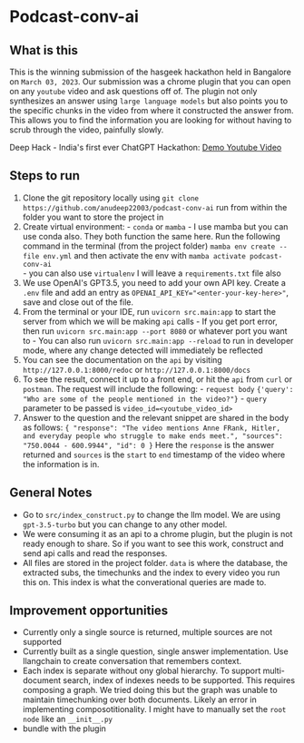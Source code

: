 # Podcast-conv-ai

## What is this
This is the winning submission of the hasgeek hackathon held in Bangalore on `March 03, 2023`. Our submission was a chrome plugin that you can open on any `youtube` video and ask questions off of. The plugin not only synthesizes an answer using `large language models` but also points you to the specific chunks in the video from where it constructed the answer from. This allows you to find the information you are looking for without having to scrub through the video, painfully slowly. 

Deep Hack - India's first ever ChatGPT Hackathon: [Demo Youtube Video]("https://youtu.be/r0AXineCHOA")

## Steps to run
1. Clone the git repository locally using `git clone https://github.com/anudeep22003/podcast-conv-ai` run from within the folder you want to store the project in
2. Create virtual environment:
		- `conda` or `mamba` - I use mamba but you can use conda also. They both function the same here. Run the following command in the terminal (from the project folder) `mamba env create --file env.yml` and then activate the env with `mamba activate podcast-conv-ai`  
		- you can also use `virtualenv` I will leave a `requirements.txt` file also 
3. We use OpenAI's GPT3.5, you need to add your own API key. Create a `.env` file and add an entry as `OPENAI_API_KEY="<enter-your-key-here>"`, save and close out of the file. 
3. From the terminal or your IDE, run `uvicorn src.main:app` to start the server from which we will be making `api` calls
		- If you get port error, then run `uvicorn src.main:app --port 8080` or whatever port you want to
		- You can also run `uvicorn src.main:app --reload` to run in developer mode, where any change detected will immediately be reflected
4. You can see the documentation on the `api` by visiting `http://127.0.0.1:8000/redoc` or `http://127.0.0.1:8000/docs`
5. To see the result, connect it up to a front end, or hit the `api` from `curl` or `postman`. The request will include the following:
		- `request body` `{'query': "Who are some of the people mentioned in the video?"}`
		- `query` parameter to be passed is `video_id=<youtube_video_id>`
6. Answer to the question and the relevant snippet are shared in the body as follows:
		```
		{
		  "response": "The video mentions Anne FRank, Hitler, and everyday people who struggle to make ends meet.",
		  "sources": "750.0044 - 600.9944",
		  "id": 0
		}
		```
		Here the `response` is the answer returned and `sources` is the `start` to `end` timestamp of the video where the information is in.  

## General Notes 
- Go to `src/index_construct.py` to change the llm model. We are using `gpt-3.5-turbo` but you can change to any other model. 
- We were consuming it as an api to a chrome plugin, but the plugin is not ready enough to share. So if you want to see this work, construct and send api calls and read the responses. 
- All files are stored in the project folder. `data` is where the database, the extracted subs, the timechunks and the index to every video you run this on. This index is what the converational queries are made to. 


## Improvement opportunities
- Currently only a single source is returned, multiple sources are not supported
- Currently built as a single question, single answer implementation. Use llangchain to create conversation that remembers context.
- Each index is separate without ony global hierarchy. To support multi-document search, index of indexes needs to be supported. This requires composing a graph. We tried doing this but the graph was unable to maintain timechunking over both documents. Likely an error in implementing composotitionality. I might have to manually set the `root node` like an `__init__.py`  
- bundle with the plugin 
